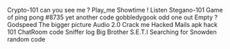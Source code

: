 Crypto-101
can you see me ?
Play_me
Showtime ! 
Listen
Stegano-101
Game of ping pong
#8735
yet another code
gobbledygook
odd one out
Empty ?
Godspeed
The bigger picture
Audio 2.0
Crack me
Hacked Mails
apk hack 101
ChatRoom code
Sniffer log
Big Brother
S.E.T.I
Searching for Snowden
random code